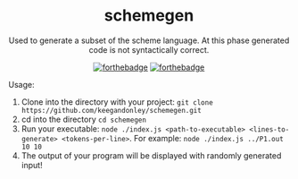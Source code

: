 <div align="center">

# schemegen
Used to generate a subset of the scheme language. At this phase generated code is not syntactically correct.

[![forthebadge](https://forthebadge.com/images/badges/compatibility-pc-load-letter.svg)](https://forthebadge.com) [![forthebadge](https://forthebadge.com/images/badges/60-percent-of-the-time-works-every-time.svg)](https://forthebadge.com)

</div>

Usage:
1. Clone into the directory with your project: `git clone https://github.com/keegandonley/schemegen.git`
2. cd into the directory `cd schemegen`
3. Run your executable: `node ./index.js <path-to-executable> <lines-to-generate> <tokens-per-line>`. For example: `node ./index.js ../P1.out 10 10`
4. The output of your program will be displayed with randomly generated input!
